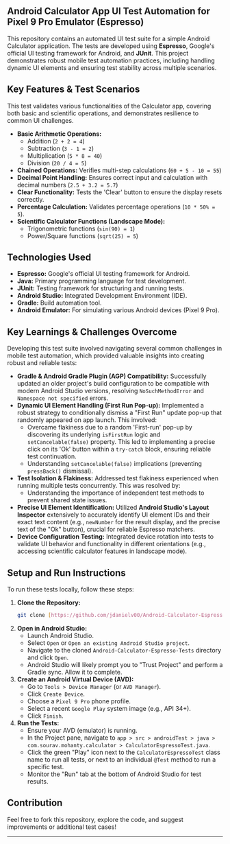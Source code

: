 ## Android Calculator App UI Test Automation for Pixel 9 Pro Emulator (Espresso)

This repository contains an automated UI test suite for a simple Android Calculator application. The tests are developed using **Espresso**,
Google's official UI testing framework for Android, and **JUnit**. This project demonstrates robust mobile test automation practices, including
handling dynamic UI elements and ensuring test stability across multiple scenarios. 

## Key Features & Test Scenarios

This test validates various functionalities of the Calculator app, covering both basic and scientific operations, and demonstrates resilience
to common UI challenges. 

* **Basic Arithmetic Operations:**
    * Addition (`2 + 2 = 4`)
    * Subtraction (`3 - 1 = 2`)
    * Multiplication (`5 * 8 = 40`)
    * Division (`20 / 4 = 5`)
* **Chained Operations:** Verifies multi-step calculations (`60 + 5 - 10 = 55`)
* **Decimal Point Handling:** Ensures correct input and calculation with decimal numbers (`2.5 + 3.2 = 5.7`)
* **Clear Functionality:** Tests the 'Clear' button to ensure the display resets correctly.
* **Percentage Calculation:** Validates percentage operations (`10 * 50% = 5`).
* **Scientific Calculator Functions (Landscape Mode):**
    * Trigonometric functions (`sin(90) = 1`)
    * Power/Square functions (`sqrt(25) = 5`) 

## Technologies Used

* **Espresso:** Google's official UI testing framework for Android.
* **Java:** Primary programming language for test development.
* **JUnit:** Testing framework for structuring and running tests.
* **Android Studio:** Integrated Development Environment (IDE).
* **Gradle:** Build automation tool.
* **Android Emulator:** For simulating various Android devices (Pixel 9 Pro).

## Key Learnings & Challenges Overcome

Developing this test suite involved navigating several common challenges in mobile test automation, which provided valuable insights into creating robust and reliable tests:

* **Gradle & Android Gradle Plugin (AGP) Compatibility:** Successfully updated an older project's build configuration to be compatible with modern Android Studio versions, resolving `NoSuchMethodError` and `Namespace not specified` errors.
* **Dynamic UI Element Handling (First Run Pop-up):** Implemented a robust strategy to conditionally dismiss a "First Run" update pop-up that randomly appeared on app launch. This involved:
    * Overcame flakiness due to a random 'First-run' pop-up by discovering its underlying `isFirstRun` logic and `setCancelable(false)` property. This led to implementing a precise click on its 'Ok' button within a `try-catch` block, ensuring reliable test continuation. 
    * Understanding `setCancelable(false)` implications (preventing `pressBack()` dismissal).
* **Test Isolation & Flakiness:** Addressed test flakiness experienced when running multiple tests concurrently. This was resolved by:
    * Understanding the importance of independent test methods to prevent shared state issues.
* **Precise UI Element Identification:** Utilized **Android Studio's Layout Inspector** extensively to accurately identify UI element IDs and their exact text content (e.g., `newNumber` for the result display, and the precise text of the "Ok" button), crucial for reliable Espresso matchers.
* **Device Configuration Testing:** Integrated device rotation into tests to validate UI behavior and functionality in different orientations (e.g., accessing scientific calculator features in landscape mode).

## Setup and Run Instructions

To run these tests locally, follow these steps:

1.  **Clone the Repository:**
    ```bash
    git clone [https://github.com/jdanielv00/Android-Calculator-Espresso-Tests.git](https://github.com/jdanielv00/Android-Calculator-Espresso-Tests.git)
    ```
2.  **Open in Android Studio:**
    * Launch Android Studio.
    * Select `Open` or `Open an existing Android Studio project`.
    * Navigate to the cloned `Android-Calculator-Espresso-Tests` directory and click `Open`.
    * Android Studio will likely prompt you to "Trust Project" and perform a Gradle sync. Allow it to complete.
3.  **Create an Android Virtual Device (AVD):**
    * Go to `Tools > Device Manager` (or `AVD Manager`).
    * Click `Create Device`.
    * Choose a `Pixel 9 Pro` phone profile.
    * Select a recent `Google Play` system image (e.g., API 34+).
    * Click `Finish`.
4.  **Run the Tests:**
    * Ensure your AVD (emulator) is running.
    * In the Project pane, navigate to `app > src > androidTest > java > com.sourav.mohanty.calculator > CalculatorEspressoTest.java`.
    * Click the green "Play" icon next to the `CalculatorEspressoTest` class name to run all tests, or next to an individual `@Test` method to run a specific test.
    * Monitor the "Run" tab at the bottom of Android Studio for test results.

## Contribution

Feel free to fork this repository, explore the code, and suggest improvements or additional test cases!

---
